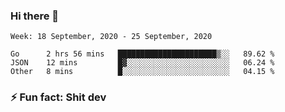 ### Hi there 👋
<!--START_SECTION:waka-->
```text
Week: 18 September, 2020 - 25 September, 2020

Go      2 hrs 56 mins   ██████████████████████▒░░   89.62 % 
JSON    12 mins         █▓░░░░░░░░░░░░░░░░░░░░░░░   06.24 % 
Other   8 mins          █░░░░░░░░░░░░░░░░░░░░░░░░   04.15 % 
```
<!--END_SECTION:waka-->
<!--
**TG4LAaron/TG4LAaron** is a ✨ _special_ ✨ repository because its `README.md` (this file) appears on your GitHub profile.

Here are some ideas to get you started:

- 🔭 I’m currently working on ...
- 🌱 I’m currently learning ...
- 👯 I’m looking to collaborate on ...
- 🤔 I’m looking for help with ...
- 💬 Ask me about ...
- 📫 How to reach me: ...
- 😄 Pronouns: ...
- ⚡ Fun fact: ...
-->
### ⚡ Fun fact: Shit dev
